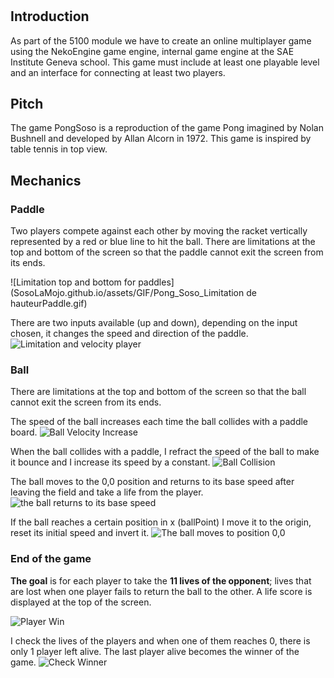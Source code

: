 # 

## Introduction
As part of the 5100 module we have to create an online multiplayer game using the NekoEngine game engine, internal game engine at the SAE Institute Geneva school. This game must include at least one playable level and an interface for connecting at least two players.

## Pitch
The game PongSoso is a reproduction of the game Pong imagined by Nolan Bushnell and developed by Allan Alcorn in 1972. This game is inspired by table tennis in top view.

## Mechanics

### Paddle
Two players compete against each other by moving the racket vertically represented by a red or blue line to hit the ball.
There are limitations at the top and bottom of the screen so that the paddle cannot exit the screen from its ends.

![Limitation top and bottom for paddles](SosoLaMojo.github.io/assets/GIF/Pong_Soso_Limitation de hauteurPaddle.gif)

There are two inputs available (up and down), depending on the input chosen, it changes the speed and direction of the paddle.
![Limitation and velocity player](SosoLaMojo.github.io/assets/Deplacement_et_limitation_player.PNG)

### Ball
There are limitations at the top and bottom of the screen so that the ball cannot exit the screen from its ends.

The speed of the ball increases each time the ball collides with a paddle board.
![Ball Velocity Increase](SosoLaMojo.github.io/assets/GIF/Pong_Soso_Velocity_balle_augmente.gif)

When the ball collides with a paddle, I refract the speed of the ball to make it bounce and I increase its speed by a constant.
![Ball Collision](SosoLaMojo.github.io/assets/Ball_collision.PNG)

The ball moves to the 0,0 position and returns to its base speed after leaving the field and take a life from the player.
![the ball returns to its base speed](SosoLaMojo.github.io/assets/GIF/Pong_Soso_balle_retourne_velocity_de_base.gif)

If the ball reaches a certain position in x (ballPoint) I move it to the origin, reset its initial speed and invert it.
![The ball moves to position 0,0](SosoLaMojo.github.io/assets/Ball_respawn_position_zero.PNG)

### End of the game
**The goal** is for each player to take the **11 lives of the opponent**; lives that are lost when one player fails to return the ball to the other. A life score is displayed at the top of the screen.

![Player Win](SosoLaMojo.github.io/assets/GIF/Pong_Soso_Win.gif)

I check the lives of the players and when one of them reaches 0, there is only 1 player left alive. The last player alive becomes the winner of the game.
![Check Winner](SosoLaMojo.github.io/assets/Check_Winner.PNG)
